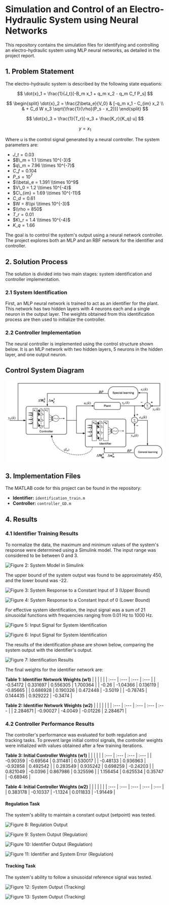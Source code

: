 # Simulation and Control of an Electro-Hydraulic System using Neural Networks

This repository contains the simulation files for identifying and controlling an electro-hydraulic system using MLP neural networks, as detailed in the project report.

## 1. Problem Statement

The electro-hydraulic system is described by the following state equations:

$$
\dot{x}_1 = \frac{1}{J_t}[-B_m x_1 + q_m x_2 - q_m C_f P_s]
$$

$$
\begin{split}
\dot{x}_2 = \frac{2\beta_e}{V_0} & [-q_m x_1 - C_{im} x_2 \\
& + C_d W x_3 \sqrt{\frac{1}{\rho}(P_s - x_2)}]
\end{split}
$$

$$
\dot{x}_3 = \frac{1}{T_r}[-x_3 + \frac{K_r}{K_q} u]
$$

$$
y = x_1
$$

Where *u* is the control signal generated by a neural controller. The system parameters are:

* $J\_t = 0.03$
* $B\_m = 1.1 \\times 10^{-3}$
* $q\_m = 7.96 \\times 10^{-7}$
* $C\_f = 0.104$
* $P\_s = 10^7$
* $\\beta\_e = 1.391 \\times 10^9$
* $V\_0 = 1.2 \\times 10^{-4}$
* $C\_{im} = 1.69 \\times 10^{-11}$
* $C\_d = 0.61$
* $W = 8\\pi \\times 10^{-3}$
* $\\rho = 850$
* $T\_r = 0.01$
* $K\_r = 1.4 \\times 10^{-4}$
* $K\_q = 1.66$

The goal is to control the system's output using a neural network controller. The project explores both an MLP and an RBF network for the identifier and controller.

## 2. Solution Process

The solution is divided into two main stages: system identification and controller implementation.

### 2.1 System Identification
First, an MLP neural network is trained to act as an identifier for the plant. This network has two hidden layers with 4 neurons each and a single neuron in the output layer. The weights obtained from this identification process are then used to initialize the controller.

### 2.2 Controller Implementation
The neural controller is implemented using the control structure shown below. It is an MLP network with two hidden layers, 5 neurons in the hidden layer, and one output neuron.


## Control System Diagram

![Figure 1: System Model in Simulink](./figures/bd.png)

## 3. Implementation Files

The MATLAB code for this project can be found in the repository:

* **Identifier:** `identification_train.m`
* **Controller:** `controller_GD.m`

## 4. Results

### 4.1 Identifier Training Results
To normalize the data, the maximum and minimum values of the system's response were determined using a Simulink model. The input range was considered to be between 0 and 3.

![Figure 2: System Model in Simulink](./figures/f2.png)

The upper bound of the system output was found to be approximately 450, and the lower bound was -22.

![Figure 3: System Response to a Constant Input of 3 (Upper Bound)](./figures/f3.png)

![Figure 4: System Response to a Constant Input of 0 (Lower Bound)](./figures/f4.png)

For effective system identification, the input signal was a sum of 21 sinusoidal functions with frequencies ranging from 0.01 Hz to 1000 Hz.

![Figure 5: Input Signal for System Identification](./figures/f5.png)

![Figure 6: Input Signal for System Identification](./figures/f6.png)

The results of the identification phase are shown below, comparing the system output with the identifier's output.

![Figure 7: Identification Results](./figures/f7.png)

The final weights for the identifier network are:

**Table 1: Identifier Network Weights (w1)**
| | | | |
| :--- | :--- | :--- | :--- |
| -0.54172 | 0.331697 | 0.556305 | 1.700364 |
| -0.26 | -1.04366 | 0.136119 | -0.85665 |
| 0.686928 | 0.190326 | 0.472448 | -3.5019 |
| -0.78745 | 0.144435 | 0.929222 | -0.3474 |

**Table 2: Identifier Network Weights (w2)**
| | | | | |
| :--- | :--- | :--- | :--- | :--- |
| 2.284671 | -0.90027 | -4.0049 | -0.01226 | 2.284671 |

### 4.2 Controller Performance Results
The controller's performance was evaluated for both regulation and tracking tasks. To prevent large initial control signals, the controller weights were initialized with values obtained after a few training iterations.

**Table 3: Initial Controller Weights (w1)**
| | | | |
| :--- | :--- | :--- | :--- |
| -0.90359 | -0.69564 | 0.311481 | 0.530017 |
| -0.48133 | 0.936963 | -0.92858 | 0.492542 |
| 0.283549 | 0.935242 | 0.698259 | -0.24203 |
| 0.821049 | -0.0396 | 0.867986 | 0.325596 |
| 1.156454 | 0.625534 | 0.35747 | -0.68946 |

**Table 4: Initial Controller Weights (w2)**
| | | | | |
| :--- | :--- | :--- | :--- | :--- |
| 0.383178 | -0.10337 | -1.1324 | 0.011833 | -1.91449 |

#### Regulation Task
The system's ability to maintain a constant output (setpoint) was tested.

![Figure 8: Regulation Output](./figures/f8.png)

![Figure 9: System Output (Regulation)](./figures/f9.png)

![Figure 10: Identifier Output (Regulation)](./figures/f10.png)

![Figure 11: Identifier and System Error (Regulation)](./figures/f11.png)

#### Tracking Task
The system's ability to follow a sinusoidal reference signal was tested.

![Figure 12: System Output (Tracking)](./figures/f12.png)

![Figure 13: System Output (Tracking)](./figures/f13.png)
